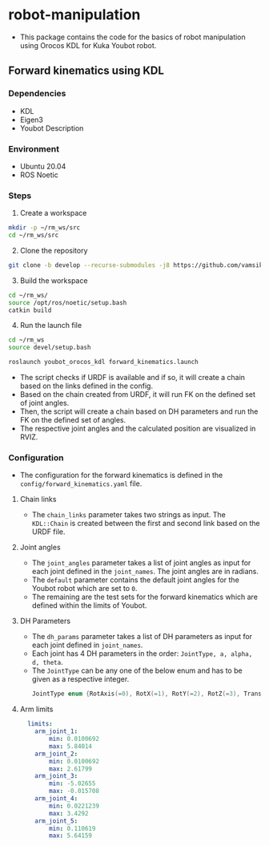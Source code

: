 # robot-manipulation

- This package contains the code for the basics of robot manipulation using Orocos KDL for Kuka Youbot robot.

## Forward kinematics using KDL

### Dependencies
- KDL
- Eigen3
- Youbot Description

### Environment
- Ubuntu 20.04
- ROS Noetic

### Steps

1. Create a workspace
```bash
mkdir -p ~/rm_ws/src
cd ~/rm_ws/src
```

2. Clone the repository
```bash
git clone -b develop --recurse-submodules -j8 https://github.com/vamsikalagaturu/robot-manipulation.git
```

3. Build the workspace
```bash
cd ~/rm_ws/
source /opt/ros/noetic/setup.bash
catkin build
```

4. Run the launch file
```bash
cd ~/rm_ws
source devel/setup.bash

roslaunch youbot_orocos_kdl forward_kinematics.launch
```

- The script checks if URDF is available and if so, it will create a chain based on the links defined in the config.
- Based on the chain created from URDF, it will run FK on the defined set of joint angles.
- Then, the script will create a chain based on DH parameters and run the FK on the defined set of angles.
- The respective joint angles and the calculated position are visualized in RVIZ.

### Configuration

- The configuration for the forward kinematics is defined in the `config/forward_kinematics.yaml` file.

1. Chain links
    - The `chain_links` parameter takes two strings as input. The `KDL::Chain` is created between the first and second link based on the URDF file.

2. Joint angles
    - The `joint_angles` parameter takes a list of joint angles as input for each joint defined in the `joint_names`. The joint angles are in radians.
    - The `default` parameter contains the default joint angles for the Youbot robot which are set to `0`.
    - The remaining are the test sets for the forward kinematics which are defined within the limits of Youbot.

3. DH Parameters
    - The `dh_params` parameter takes a list of DH parameters as input for each joint defined in `joint_names`.
    - Each joint has 4 DH parameters in the order: `JointType, a, alpha, d, theta`.
    - The `JointType` can be any one of the below enum and has to be given as a respective integer.
        ```cpp
        JointType enum {RotAxis(=0), RotX(=1), RotY(=2), RotZ(=3), TransAxis(=4), TransX(=5), TransY(=6), TransZ(=7), None(=8)};
        ```

4. Arm limits

    ```yaml
      limits:
        arm_joint_1:
            min: 0.0100692
            max: 5.84014
        arm_joint_2:
            min: 0.0100692
            max: 2.61799
        arm_joint_3:
            min: -5.02655
            max: -0.015708
        arm_joint_4:
            min: 0.0221239
            max: 3.4292
        arm_joint_5:
            min: 0.110619
            max: 5.64159
    ```
